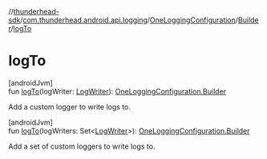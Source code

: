 //[thunderhead-sdk](../../../../index.md)/[com.thunderhead.android.api.logging](../../index.md)/[OneLoggingConfiguration](../index.md)/[Builder](index.md)/[logTo](log-to.md)

# logTo

[androidJvm]\
fun [logTo](log-to.md)(logWriter: [LogWriter](../../-log-writer/index.md)): [OneLoggingConfiguration.Builder](index.md)

Add a custom logger to write logs to.

[androidJvm]\
fun [logTo](log-to.md)(logWriters: Set<[LogWriter](../../-log-writer/index.md)>): [OneLoggingConfiguration.Builder](index.md)

Add a set of custom loggers to write logs to.
